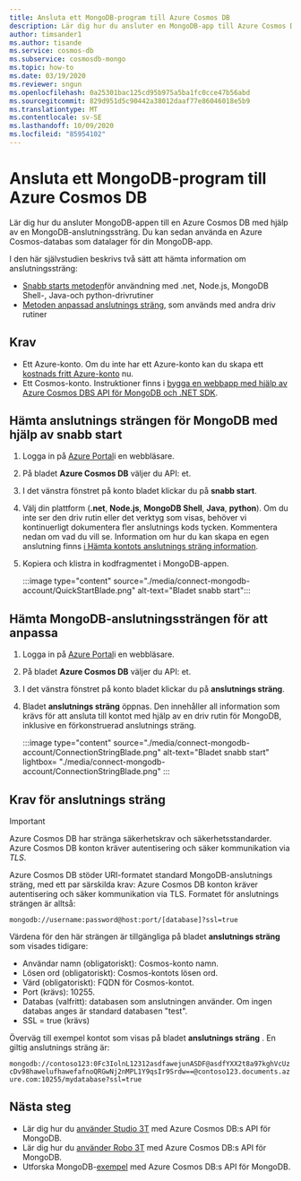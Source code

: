 ```yaml
---
title: Ansluta ett MongoDB-program till Azure Cosmos DB
description: Lär dig hur du ansluter en MongoDB-app till Azure Cosmos DB genom att hämta anslutnings strängen från Azure Portal
author: timsander1
ms.author: tisande
ms.service: cosmos-db
ms.subservice: cosmosdb-mongo
ms.topic: how-to
ms.date: 03/19/2020
ms.reviewer: sngun
ms.openlocfilehash: 0a25301bac125cd95b975a5ba1fc0cce47b56abd
ms.sourcegitcommit: 829d951d5c90442a38012daaf77e86046018e5b9
ms.translationtype: MT
ms.contentlocale: sv-SE
ms.lasthandoff: 10/09/2020
ms.locfileid: "85954102"
---
```

# <a name="connect-a-mongodb-application-to-azure-cosmos-db"></a>Ansluta ett MongoDB-program till Azure Cosmos DB

Lär dig hur du ansluter MongoDB-appen till en Azure Cosmos DB med hjälp av en MongoDB-anslutningssträng. Du kan sedan använda en Azure Cosmos-databas som datalager för din MongoDB-app.

I den här självstudien beskrivs två sätt att hämta information om anslutningssträng:

- [Snabb starts metoden](#get-the-mongodb-connection-string-by-using-the-quick-start)för användning med .net, Node.js, MongoDB Shell-, Java-och python-drivrutiner
- [Metoden anpassad anslutnings sträng](#get-the-mongodb-connection-string-to-customize), som används med andra driv rutiner

## <a name="prerequisites"></a>Krav

- Ett Azure-konto. Om du inte har ett Azure-konto kan du skapa ett [kostnads fritt Azure-konto](https://azure.microsoft.com/free/) nu.
- Ett Cosmos-konto. Instruktioner finns i [bygga en webbapp med hjälp av Azure Cosmos DBS API för MongoDB och .NET SDK](create-mongodb-dotnet.md).

## <a name="get-the-mongodb-connection-string-by-using-the-quick-start"></a>Hämta anslutnings strängen för MongoDB med hjälp av snabb start

1. Logga in på [Azure Portal](https://portal.azure.com)i en webbläsare.
2. På bladet **Azure Cosmos DB** väljer du API: et.
3. I det vänstra fönstret på konto bladet klickar du på **snabb start**.
4. Välj din plattform (**.net**, **Node.js**, **MongoDB Shell**, **Java**, **python**). Om du inte ser den driv rutin eller det verktyg som visas, behöver vi kontinuerligt dokumentera fler anslutnings kods tycken. Kommentera nedan om vad du vill se. Information om hur du kan skapa en egen anslutning finns [i Hämta kontots anslutnings sträng information](#get-the-mongodb-connection-string-to-customize).
5. Kopiera och klistra in kodfragmentet i MongoDB-appen.

    :::image type="content" source="./media/connect-mongodb-account/QuickStartBlade.png" alt-text="Bladet snabb start":::

## <a name="get-the-mongodb-connection-string-to-customize"></a>Hämta MongoDB-anslutningssträngen för att anpassa

1. Logga in på [Azure Portal](https://portal.azure.com)i en webbläsare.
2. På bladet **Azure Cosmos DB** väljer du API: et.
3. I det vänstra fönstret på konto bladet klickar du på **anslutnings sträng**.
4. Bladet **anslutnings sträng** öppnas. Den innehåller all information som krävs för att ansluta till kontot med hjälp av en driv rutin för MongoDB, inklusive en förkonstruerad anslutnings sträng.

   :::image type="content" source="./media/connect-mongodb-account/ConnectionStringBlade.png" alt-text="Bladet snabb start" lightbox= "./media/connect-mongodb-account/ConnectionStringBlade.png" :::

## <a name="connection-string-requirements"></a>Krav för anslutnings sträng

> [!Important]
> Azure Cosmos DB har stränga säkerhetskrav och säkerhetsstandarder. Azure Cosmos DB konton kräver autentisering och säker kommunikation via *TLS*.

Azure Cosmos DB stöder URI-formatet standard MongoDB-anslutnings sträng, med ett par särskilda krav: Azure Cosmos DB konton kräver autentisering och säker kommunikation via TLS. Formatet för anslutnings strängen är alltså:

`mongodb://username:password@host:port/[database]?ssl=true`

Värdena för den här strängen är tillgängliga på bladet **anslutnings sträng** som visades tidigare:

* Användar namn (obligatoriskt): Cosmos-konto namn.
* Lösen ord (obligatoriskt): Cosmos-kontots lösen ord.
* Värd (obligatoriskt): FQDN för Cosmos-kontot.
* Port (krävs): 10255.
* Databas (valfritt): databasen som anslutningen använder. Om ingen databas anges är standard databasen "test".
* SSL = true (krävs)

Överväg till exempel kontot som visas på bladet **anslutnings sträng** . En giltig anslutnings sträng är:

`mongodb://contoso123:0Fc3IolnL12312asdfawejunASDF@asdfYXX2t8a97kghVcUzcDv98hawelufhawefafnoQRGwNj2nMPL1Y9qsIr9Srdw==@contoso123.documents.azure.com:10255/mydatabase?ssl=true`

## <a name="next-steps"></a>Nästa steg

- Lär dig hur du [använder Studio 3T](mongodb-mongochef.md) med Azure Cosmos DB:s API för MongoDB.
- Lär dig hur du [använder Robo 3T](mongodb-robomongo.md) med Azure Cosmos DB:s API för MongoDB.
- Utforska MongoDB-[exempel](mongodb-samples.md) med Azure Cosmos DB:s API för MongoDB.
